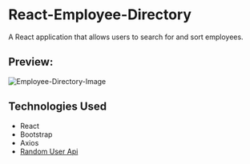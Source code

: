 # React-Employee-Directory
A React application that allows users to search for and sort employees. 
## Preview:
![Employee-Directory-Image](https://skalback.github.io/React-Employee-Directory/my-app/public/assets/Employee-Directory.PNG)

## Technologies Used

- React
- Bootstrap
- Axios
- [Random User Api](https://randomuser.me/)